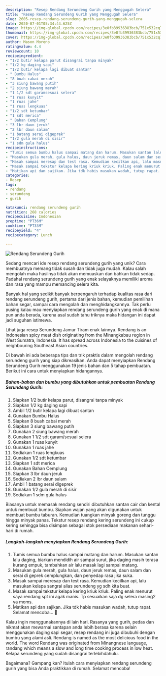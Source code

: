 ```yaml
---
description: "Resep Rendang Serundeng Gurih yang Menggugah Selera"
title: "Resep Rendang Serundeng Gurih yang Menggugah Selera"
slug: 2605-resep-rendang-serundeng-gurih-yang-menggugah-selera
date: 2020-07-01T05:34:44.625Z
image: https://img-global.cpcdn.com/recipes/3e0fb39936383bcb/751x532cq70/rendang-serundeng-gurih-foto-resep-utama.jpg
thumbnail: https://img-global.cpcdn.com/recipes/3e0fb39936383bcb/751x532cq70/rendang-serundeng-gurih-foto-resep-utama.jpg
cover: https://img-global.cpcdn.com/recipes/3e0fb39936383bcb/751x532cq70/rendang-serundeng-gurih-foto-resep-utama.jpg
author: Mason Moreno
ratingvalue: 4.4
reviewcount: 10
recipeingredient:
- "1/2 butir kelapa parut disangrai tanpa minyak"
- "1/2 kg daging sapi"
- "1/2 butir kelapa lagi dibuat santan"
- " Bumbu Halus"
- "8 buah cabai merah"
- "3 siung bawang putih"
- "2 siung bawang merah"
- "1 1/2 sdt garamsesuai selera"
- "1 ruas kunyit"
- "1 ruas jahe"
- "1 ruas lengkuas"
- "1/2 sdt ketumbar"
- "1 sdt merica"
- " Bahan Cemplung"
- "3 lbr daun jeruk"
- "2 lbr daun salam"
- "1 batang serai digeprek"
- "1/2 gula merah di sisir"
- "1 sdm gula halus"
recipeinstructions:
- "Tumis semua bumbu halus sampai matang dan harum. Masukan santan lalu daging, biarkan mendidih air sampai surut, jika daging masih terasa kurang empuk, tambahkan air lalu masak lagi sampai matang."
- "Masukan gula merah, gula halus, daun jeruk remas, daun salam dan serai di geprek cemplungkan, dan penyedap rasa jika suka."
- "Masak sampai meresap dan test rasa. Kemudian kecilkan api, lalu masukan kelapa sangrai alias serundeng yg sdh kita buat."
- "Masak sampai tekstur kelapa kering kriuk kriuk. Paling enak menurut saya rendang spt ini agak manis. Tp sesuaikan saja dg selera masing2 ya moms."
- "Matikan api dan sajikan. Jika tdk habis masukan wadah, tutup rapat. Selamat mencoba... 🤗"
categories:
- Resep
tags:
- rendang
- serundeng
- gurih

katakunci: rendang serundeng gurih 
nutrition: 268 calories
recipecuisine: Indonesian
preptime: "PT36M"
cooktime: "PT33M"
recipeyield: "4"
recipecategory: Lunch

---
```



![Rendang Serundeng Gurih](https://img-global.cpcdn.com/recipes/3e0fb39936383bcb/751x532cq70/rendang-serundeng-gurih-foto-resep-utama.jpg)

Sedang mencari ide resep rendang serundeng gurih yang unik? Cara membuatnya memang tidak susah dan tidak juga mudah. Kalau salah mengolah maka hasilnya tidak akan memuaskan dan bahkan tidak sedap. Padahal rendang serundeng gurih yang enak selayaknya memiliki aroma dan rasa yang mampu memancing selera kita.

Banyak hal yang sedikit banyak berpengaruh terhadap kualitas rasa dari rendang serundeng gurih, pertama dari jenis bahan, kemudian pemilihan bahan segar, sampai cara mengolah dan menghidangkannya. Tak perlu pusing kalau mau menyiapkan rendang serundeng gurih yang enak di mana pun anda berada, karena asal sudah tahu triknya maka hidangan ini dapat jadi suguhan istimewa.

Lihat juga resep Serundeng Jamur Tiram enak lainnya. Rendang is an Indonesian spicy meat dish originating from the Minangkabau region in West Sumatra, Indonesia. It has spread across Indonesia to the cuisines of neighbouring Southeast Asian countries.


Di bawah ini ada beberapa tips dan trik praktis dalam mengolah rendang serundeng gurih yang siap dikreasikan. Anda dapat menyiapkan Rendang Serundeng Gurih menggunakan 19 jenis bahan dan 5 tahap pembuatan. Berikut ini cara untuk menyiapkan hidangannya.

<!--inarticleads1-->

##### Bahan-bahan dan bumbu yang dibutuhkan untuk pembuatan Rendang Serundeng Gurih:

1. Siapkan 1/2 butir kelapa parut, disangrai tanpa minyak
1. Siapkan 1/2 kg daging sapi
1. Ambil 1/2 butir kelapa lagi dibuat santan
1. Gunakan  Bumbu Halus
1. Siapkan 8 buah cabai merah
1. Siapkan 3 siung bawang putih
1. Gunakan 2 siung bawang merah
1. Gunakan 1 1/2 sdt garam/sesuai selera
1. Gunakan 1 ruas kunyit
1. Gunakan 1 ruas jahe
1. Sediakan 1 ruas lengkuas
1. Gunakan 1/2 sdt ketumbar
1. Siapkan 1 sdt merica
1. Gunakan  Bahan Cemplung
1. Siapkan 3 lbr daun jeruk
1. Sediakan 2 lbr daun salam
1. Ambil 1 batang serai digeprek
1. Gunakan 1/2 gula merah di sisir
1. Sediakan 1 sdm gula halus


Biasanya untuk memasak rendang sendiri dibutuhkan santan cair dan kental untuk membuat bumbu. Siapkan wajan yang akan digunakan untuk membuat bumbu taburan. Kemudian tuangkan minyak goreng dan tunggu hingga minyak panas. Tekstur resep rendang kering serundeng ini cukup kering sehingga bisa disimpan sebagai stok persediaan makanan sehari-hari di rumah. 

<!--inarticleads2-->

##### Langkah-langkah menyiapkan Rendang Serundeng Gurih:

1. Tumis semua bumbu halus sampai matang dan harum. Masukan santan lalu daging, biarkan mendidih air sampai surut, jika daging masih terasa kurang empuk, tambahkan air lalu masak lagi sampai matang.
1. Masukan gula merah, gula halus, daun jeruk remas, daun salam dan serai di geprek cemplungkan, dan penyedap rasa jika suka.
1. Masak sampai meresap dan test rasa. Kemudian kecilkan api, lalu masukan kelapa sangrai alias serundeng yg sdh kita buat.
1. Masak sampai tekstur kelapa kering kriuk kriuk. Paling enak menurut saya rendang spt ini agak manis. Tp sesuaikan saja dg selera masing2 ya moms.
1. Matikan api dan sajikan. Jika tdk habis masukan wadah, tutup rapat. Selamat mencoba... 🤗


Kalau ingin menggunakannya di lain hari. Rasanya yang gurih, pedas dan nikmat akan mewarnai santapan anda lebih berasa karena selain menggunakan daging sapi segar, resep rendang ini juga dibubuhi dengan bumbu yang alami asli. Rendang is named as the most delicious food in the world. The word Rendang was originated from Minangnese language, randang which means a slow and long time cooking process in low heat. Kelapa serundeng yang sudah disangrai terlebihdahulu. 

Bagaimana? Gampang kan? Itulah cara menyiapkan rendang serundeng gurih yang bisa Anda praktikkan di rumah. Selamat mencoba!

